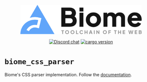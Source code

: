 <p align="center">
	<img alt="Biome - Toolchain of the web" width="400" src="https://raw.githubusercontent.com/biomejs/resources/main/svg/slogan-light-transparent.svg"/>
</p>

<div align="center">

[![Discord chat][discord-badge]][discord-url]
[![cargo version][cargo-badge]][cargo-url]

[discord-badge]: https://badgen.net/discord/online-members/BypW39g6Yc?icon=discord&label=discord&color=green
[discord-url]: https://biomejs.dev/chat
[cargo-badge]: https://badgen.net/crates/v/biome_css_parser?&color=green
[cargo-url]: https://crates.io/crates/biome_css_parser/

</div>

# `biome_css_parser`

Biome's CSS parser implementation. Follow the [documentation](https://docs.rs/biome_css_parser/latest).
